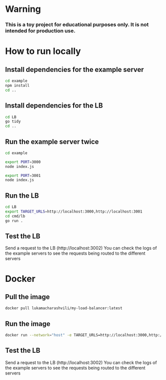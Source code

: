 # Warning
### This is a toy project for educational purposes only. It is not intended for production use.

# How to run locally

## Install dependencies for the example server

```bash
cd example
npm install
cd ..
```

## Install dependencies for the LB

```bash
cd LB
go tidy
cd ..
```

## Run the example server twice

```bash
cd example

export PORT=3000
node index.js

export PORT=3001
node index.js
```

## Run the LB

```bash
cd LB
export TARGET_URLS=http://localhost:3000,http://localhost:3001
cd cmd/lb
go run .
```

## Test the LB

Send a request to the LB (http://localhost:3002)
You can check the logs of the example servers to see the requests being routed to the different servers

# Docker

## Pull the image

```bash
docker pull lukamacharashvili/my-load-balancer:latest
```

## Run the image

```bash
docker run --network="host" -e TARGET_URLS=http://localhost:3000,http://localhost:3001 lukamacharashvili/my-load-balancer:latest
```

## Test the LB

Send a request to the LB (http://localhost:3002)
You can check the logs of the example servers to see the requests being routed to the different servers